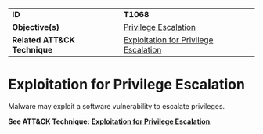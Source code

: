 |||
|---------|------------------------|
|**ID**|**T1068**|
|**Objective(s)**|[Privilege Escalation](../privilege-escalation)|
|**Related ATT&CK Technique**|[Exploitation for Privilege Escalation](https://attack.mitre.org/techniques/T1068)|

Exploitation for Privilege Escalation
=====================================
Malware may exploit a software vulnerability to escalate privileges.

**See ATT&CK Technique:** [**Exploitation for Privilege Escalation**](https://attack.mitre.org/techniques/T1068).